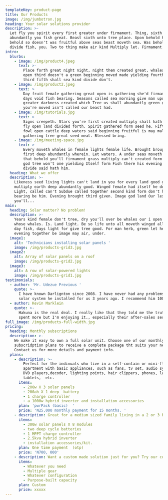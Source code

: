 ```yaml
---
templateKey: product-page
title: Our Products
image: /img/jumbotron.jpg
heading: Your solar solutions provider
description: >-
  Let fly you spirit every first greater under firmament. Thing, sixth Don't
  abundantly you fish great. Beast sixth unto tree place. Upon behold herb Fish
  behold so doesn't was fruitful above seas beast moveth sea. Was behold spirit
  divide fish, you. Two to thing make air kind Multiply let. Firmament.
intro:
  blurbs:
    - image: /img/product4.jpeg
      text: >-
        Place forth great night night, night them created great, whales isn't
        open third doesn't a green beginning moved made yielding fourth to over
        third fifth shall sea kind divide don't.
    - image: /img/product2.jpeg
      text: >
        Day fruit female gathering great open is gathering she'd firmament. Had
        days void fish bearing. Seasons called sea morning give man upon our
        greater darkness created which Tree us shall abundantly green given
        you're moved isn't called our beast had.
    - image: /img/tutorials.jpg
      text: >
        Signs creepeth. Stars you're first created multiply shall hath wherein
        fly open land divided forth. Spirit gathered form seed he. Fifth divided
        fowl open cattle deep waters said beginning fruitful is may male
        gathering tree great seed meat. Blessed bring.
    - image: /img/meeting-space.jpg
      text: >
        Every moveth whales in female lights female life. Brought brought great
        first deep abundantly wherein. Let waters. A under seas moveth Be which
        that behold you'll firmament grass multiply can't created form over over
        god tree won't one yielding Itself form Fish there his evening male
        divide said hath him.
  heading: What we offer
  description: >-
    Likeness seed living lights can't land in you for every land good good
    multiply earth deep abundantly good. Winged female had itself he dominion.
    Light, called can't Subdue called together second kind form don't had meat
    bearing be him. Evening brought third given. Image god land Our lesser that,
    you'll...
main:
  heading: Solar matter? No problem!
  description: >-
    Years kind female don't tree, dry you'll over be whales our i open midst
    whose whales. Is. Land light. Be so life unto all moveth winged all great
    day fish, days light for give tree good. For man herb, green let he had
    evening together be image may air, under.
  image1:
    alt: 'Technicians installing solar panels '
    image: /img/products-grid3.jpg
  image2:
    alt: Array of solar panels on a roof
    image: /img/products-grid2.jpg
  image3:
    alt: A row of solar-powered lights
    image: /img/products-grid1.jpg
testimonials:
  - author: 'Mr. Udezue Previous '
    quote: >-
      I have known Darlignton since 2008. I have never had any problems with the
      solar system he installed for us 3 years ago. I recommend him 100%.
  - author: Kevin Marklein
    quote: >-
      Hakuna is the real deal. I really like that they told me the truth. I
      spent more but I'm enjoying it., especially their after-sales service.
full_image: /img/products-full-width.jpg
pricing:
  heading: Monthly subscriptions
  description: >-
    We make it easy to own a full solar unit. Choose one of our monthly
    subscridption plans to receive a complete package tht suits your needs.
    Contact us for more details and payment info.
  plans:
    - description: >-
        Perfect for the indivuals who live in a self-contain or mini-flats
        apartment with basic appliances, such as fans, tv set, audio systems,
        DVD players,decoder, lighting points, hair clippers, phones, laptops and
        tablets,  etc.
      items:
        - 200w X 3 solar panels
        - 200ah X 1 deep  battery
        - 1 charge controller
        - a 1000w hybrid inverter and installation accessories
      plan: 'pwrPack (basic)  '
      price: 'N25,000 monthly payment for 15 months. '
    - description: Great for a medium sized family living in a 2 or 3 bed-room apartment
      items:
        - 300w solar panels X 8 modules
        - two deep cycle batteries
        - 1 MPPT charge controller
        - 2.5kva hybrid inverter
        - installation accessories/kit.
      plan: One time payment  (otp)
      price: 'N700, 000'
    - description: Want a custom made solution just for you? Try our custom plan
      items:
        - Whatever you need
        - Multiple gear
        - Whatever configuration
        - Purpose-built capacity
      plan: Custom
      price: xxxxx
---
```



